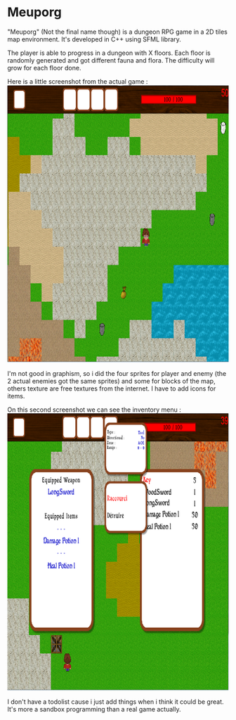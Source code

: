 # Meuporg

"Meuporg" (Not the final name though) is a dungeon RPG game in a 2D tiles map environment.
It's developed in C++ using SFML library.

The player is able to progress in a dungeon with X floors. Each floor is randomly generated and got different fauna and flora.
The difficulty will grow for each floor done.

Here is a little screenshot from the actual game :
<img src="https://github.com/AmalProg/Meuporg/blob/master/preview.png" width="802" height="630">

I'm not good in graphism, so i did the four sprites for player and enemy (the 2 actual enemies got the same sprites) and some
for blocks of the map, others texture are free textures from the internet.
I have to add icons for items.

On this second screenshot we can see the inventory menu :
<img src="https://github.com/AmalProg/Meuporg/blob/master/previewMenu.png" width="802" height="630">

I don't have a todolist cause i just add things when i think it could be great.
It's more a sandbox programming than a real game actually.
